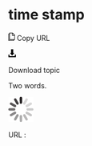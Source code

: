 # time stamp

![Copy URL](media/time-stamp/Copy.png)
Copy URL

![Download](media/time-stamp/Download.png)

Download topic

Two words.

![In progress](media/time-stamp/activity-large.gif)

URL :
